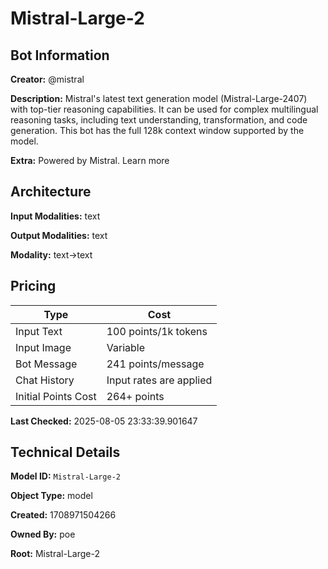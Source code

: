 # Mistral-Large-2

## Bot Information

**Creator:** @mistral

**Description:** Mistral's latest text generation model (Mistral-Large-2407) with top-tier reasoning capabilities. It can be used for complex multilingual reasoning tasks, including text understanding, transformation, and code generation. This bot has the full 128k context window supported by the model.

**Extra:** Powered by Mistral. Learn more


## Architecture

**Input Modalities:** text

**Output Modalities:** text

**Modality:** text->text


## Pricing

| Type | Cost |
|------|------|
| Input Text | 100 points/1k tokens |
| Input Image | Variable |
| Bot Message | 241 points/message |
| Chat History | Input rates are applied |
| Initial Points Cost | 264+ points |

**Last Checked:** 2025-08-05 23:33:39.901647


## Technical Details

**Model ID:** `Mistral-Large-2`

**Object Type:** model

**Created:** 1708971504266

**Owned By:** poe

**Root:** Mistral-Large-2
